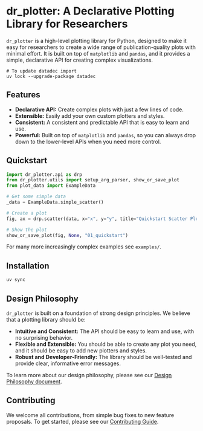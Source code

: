 # dr_plotter: A Declarative Plotting Library for Researchers

`dr_plotter` is a high-level plotting library for Python, designed to make it easy for researchers to create a wide range of publication-quality plots with minimal effort. It is built on top of `matplotlib` and `pandas`, and it provides a simple, declarative API for creating complex visualizations.

```
# To update datadec import
uv lock --upgrade-package datadec
```

## Features

*   **Declarative API:** Create complex plots with just a few lines of code.
*   **Extensible:** Easily add your own custom plotters and styles.
*   **Consistent:** A consistent and predictable API that is easy to learn and use.
*   **Powerful:** Built on top of `matplotlib` and `pandas`, so you can always drop down to the lower-level APIs when you need more control.

## Quickstart

```python
import dr_plotter.api as drp
from dr_plotter.utils import setup_arg_parser, show_or_save_plot
from plot_data import ExampleData

# Get some simple data
_data = ExampleData.simple_scatter()

# Create a plot
fig, ax = drp.scatter(data, x="x", y="y", title="Quickstart Scatter Plot")

# Show the plot
show_or_save_plot(fig, None, "01_quickstart")
```

For many more increasingly complex examples see `examples/`.

## Installation

```bash
uv sync
```

## Design Philosophy

`dr_plotter` is built on a foundation of strong design principles. We believe that a plotting library should be:

*   **Intuitive and Consistent:** The API should be easy to learn and use, with no surprising behavior.
*   **Flexible and Extensible:** You should be able to create any plot you need, and it should be easy to add new plotters and styles.
*   **Robust and Developer-Friendly:** The library should be well-tested and provide clear, informative error messages.

To learn more about our design philosophy, please see our [Design Philosophy document](./docs/DESIGN_PHILOSOPHY.md).

## Contributing

We welcome all contributions, from simple bug fixes to new feature proposals. To get started, please see our [Contributing Guide](./docs/CONTRIBUTING.md).
